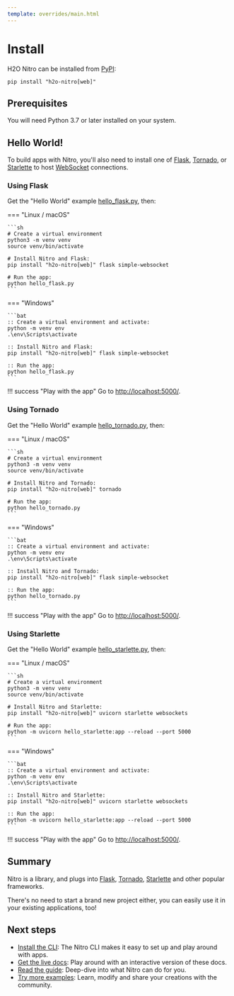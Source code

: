 ```yaml
---
template: overrides/main.html
---
```

# Install

H2O Nitro can be installed from [PyPI](https://pypi.org/project/h2o-nitro/):

```
pip install "h2o-nitro[web]"
```

## Prerequisites

You will need Python 3.7 or later installed on your system.

## Hello World!

To build apps with Nitro, you'll also need to install one of [Flask](https://flask.palletsprojects.com/),
[Tornado](https://www.tornadoweb.org/), or [Starlette](https://www.starlette.io/)
to host [WebSocket](https://en.wikipedia.org/wiki/WebSocket) connections.

### Using Flask

Get the "Hello World" example [hello_flask.py](https://raw.githubusercontent.com/h2oai/nitro/main/py/examples/hello_flask.py), then:

=== "Linux / macOS"

    ```sh
    # Create a virtual environment
    python3 -m venv venv
    source venv/bin/activate

    # Install Nitro and Flask:
    pip install "h2o-nitro[web]" flask simple-websocket

    # Run the app:
    python hello_flask.py
    ```
    

=== "Windows"

    ```bat
    :: Create a virtual environment and activate:
    python -m venv env
    .\env\Scripts\activate

    :: Install Nitro and Flask:
    pip install "h2o-nitro[web]" flask simple-websocket

    :: Run the app:
    python hello_flask.py
    ```

!!! success "Play with the app"
    Go to [http://localhost:5000/](http://localhost:5000/).

### Using Tornado

Get the "Hello World" example [hello_tornado.py](https://raw.githubusercontent.com/h2oai/nitro/main/py/examples/hello_tornado.py), then:

=== "Linux / macOS"

    ```sh
    # Create a virtual environment
    python3 -m venv venv
    source venv/bin/activate

    # Install Nitro and Tornado:
    pip install "h2o-nitro[web]" tornado

    # Run the app:
    python hello_tornado.py
    ```


=== "Windows"

    ```bat
    :: Create a virtual environment and activate:
    python -m venv env
    .\env\Scripts\activate

    :: Install Nitro and Tornado:
    pip install "h2o-nitro[web]" flask simple-websocket

    :: Run the app:
    python hello_tornado.py
    ```

!!! success "Play with the app"
    Go to [http://localhost:5000/](http://localhost:5000/).

### Using Starlette

Get the "Hello World" example [hello_starlette.py](https://raw.githubusercontent.com/h2oai/nitro/main/py/examples/hello_starlette.py), then:

=== "Linux / macOS"

    ```sh
    # Create a virtual environment
    python3 -m venv venv
    source venv/bin/activate

    # Install Nitro and Starlette:
    pip install "h2o-nitro[web]" uvicorn starlette websockets

    # Run the app:
    python -m uvicorn hello_starlette:app --reload --port 5000
    ```


=== "Windows"

    ```bat
    :: Create a virtual environment and activate:
    python -m venv env
    .\env\Scripts\activate

    :: Install Nitro and Starlette:
    pip install "h2o-nitro[web]" uvicorn starlette websockets

    :: Run the app:
    python -m uvicorn hello_starlette:app --reload --port 5000
    ```

!!! success "Play with the app"
    Go to [http://localhost:5000/](http://localhost:5000/).

## Summary

Nitro is a library, and plugs into [Flask](https://flask.palletsprojects.com/), 
[Tornado](https://www.tornadoweb.org/), [Starlette](https://www.starlette.io/) and other popular frameworks.

There's no need to start a brand new project either, you can easily use it in your existing applications, too!

## Next steps

- [Install the CLI](cli.md): The Nitro CLI makes it easy to set up and play around with apps.
- [Get the live docs](live-docs.md): Play around with an interactive version of these docs.
- [Read the guide](guide/basics.md): Deep-dive into what Nitro can do for you.
- [Try more examples](examples/index.md): Learn, modify and share your creations with the community.

